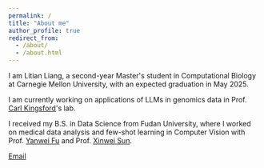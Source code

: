 ```yaml
---
permalink: /
title: "About me"
author_profile: true
redirect_from: 
  - /about/
  - /about.html
---
```


I am Litian Liang, a second-year Master's student in Computational Biology at Carnegie Mellon University, with an expected graduation in May 2025.

I am currently working on applications of LLMs in genomics data in Prof. [Carl Kingsford](https://kingsfordlab.cbd.cmu.edu/index.html)'s lab.

I received my B.S. in Data Science from Fudan University, where I worked on medical data analysis and few-shot learning in Computer Vision with Prof. [Yanwei Fu](http://yanweifu.github.io) and Prof. [Xinwei Sun](https://sunxinwei0625.github.io/sunxw.github.io/). 

[Email](mailto:litianl@andrew.cmu.edu)

